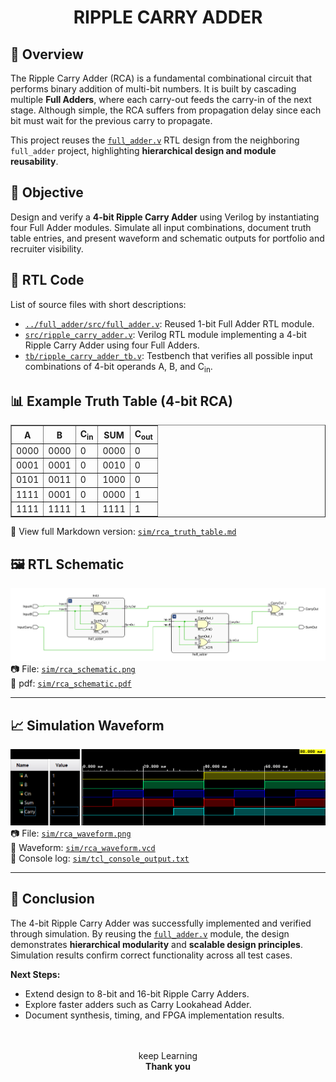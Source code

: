 # <center><b>RIPPLE CARRY ADDER</b></center>

## 📌 Overview

The Ripple Carry Adder (RCA) is a fundamental combinational circuit that performs binary addition of multi-bit numbers. It is built by cascading multiple **Full Adders**, where each carry-out feeds the carry-in of the next stage. Although simple, the RCA suffers from propagation delay since each bit must wait for the previous carry to propagate.

This project reuses the [`full_adder.v`](../full_adder/src/full_adder.v) RTL design from the neighboring `full_adder` project, highlighting **hierarchical design and module reusability**.

## 🎯 Objective

Design and verify a **4-bit Ripple Carry Adder** using Verilog by instantiating four Full Adder modules. Simulate all input combinations, document truth table entries, and present waveform and schematic outputs for portfolio and recruiter visibility.

## 🧩 RTL Code

List of source files with short descriptions:

* [`../full_adder/src/full_adder.v`](../full_adder/src/full_adder.v): Reused 1-bit Full Adder RTL module.
* [`src/ripple_carry_adder.v`](../ripple_carry_adder/src/ripple_carry_adder.v): Verilog RTL module implementing a 4-bit Ripple Carry Adder using four Full Adders.
* [`tb/ripple_carry_adder_tb.v`](../ripple_carry_adder/tb/ripple_carry_adder_tb.v): Testbench that verifies all possible input combinations of 4-bit operands A, B, and C<sub>in</sub>.

## 📊 Example Truth Table (4-bit RCA)

<div align="center">
<table border="1" cellpadding="6" cellspacing="0">
  <thead>
    <tr>
      <th>A</th>
      <th>B</th>
      <th>C<sub>in</sub></th>
      <th>SUM</th>
      <th>C<sub>out</sub></th>
    </tr>
  </thead>
  <tbody>
    <tr><td>0000</td><td>0000</td><td>0</td><td>0000</td><td>0</td></tr>
    <tr><td>0001</td><td>0001</td><td>0</td><td>0010</td><td>0</td></tr>
    <tr><td>0101</td><td>0011</td><td>0</td><td>1000</td><td>0</td></tr>
    <tr><td>1111</td><td>0001</td><td>0</td><td>0000</td><td>1</td></tr>
    <tr><td>1111</td><td>1111</td><td>1</td><td>1111</td><td>1</td></tr>
  </tbody>
</table>
</div>

📄 View full Markdown version: [`sim/rca_truth_table.md`](sim/rca_truth_table.md)

## 🖼️ RTL Schematic

![Ripple Carry Adder RTL Schematic](sim/rca_schematic.png) <br>
📷 File: [`sim/rca_schematic.png`](sim/rca_schematic.png) <br>
📄 pdf: [`sim/rca_schematic.pdf`](sim/rca_schematic.pdf)

---

## 📈 Simulation Waveform

![Ripple Carry Adder Simulation Waveform](sim/rca_waveform.png) <br>
📷 File: [`sim/rca_waveform.png`](sim/rca_waveform.png) <br>
🌊 Waveform: [`sim/rca_waveform.vcd`](sim/rca_waveform.vcd) <br>
📄 Console log: [`sim/tcl_console_output.txt`](sim/tcl_console_output.txt)

---

## 📑 Conclusion

The 4-bit Ripple Carry Adder was successfully implemented and verified through simulation. By reusing the [`full_adder.v`](../full_adder/src/full_adder.v) module, the design demonstrates **hierarchical modularity** and **scalable design principles**. Simulation results confirm correct functionality across all test cases.

**Next Steps:**

* Extend design to 8-bit and 16-bit Ripple Carry Adders.
* Explore faster adders such as Carry Lookahead Adder.
* Document synthesis, timing, and FPGA implementation results.

<br>
<br>
<center>keep Learning</center>  
<center><b>Thank you</b></center>  
